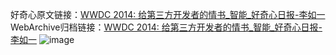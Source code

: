 好奇心原文链接：[WWDC 2014: 给第三方开发者的情书_智能_好奇心日报-李如一](https://www.qdaily.com/articles/1002.html)
WebArchive归档链接：[WWDC 2014: 给第三方开发者的情书_智能_好奇心日报-李如一](http://web.archive.org/web/20160406203924/http://www.qdaily.com/articles/1002.html)
![image](http://ww3.sinaimg.cn/large/007d5XDply1g3v48hhtxyj30u04w37wi)